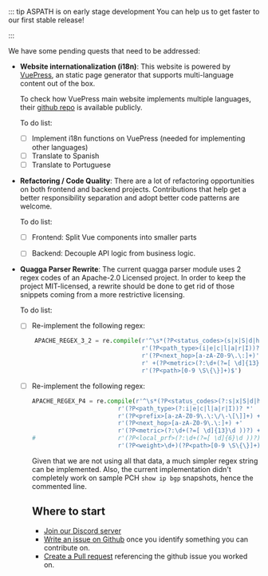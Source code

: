 ::: tip ASPATH is on early stage development
You can help us to get faster to our first stable release!

:::

We have some pending quests that need to be addressed:
- **Website internationalization (i18n)**: This website is powered by [VuePress](https://vuepress.vuejs.org/), an static page generator that supports multi-language content out of the box.
  
  To check how VuePress main website implements multiple languages, their [github repo](https://github.com/vuejs/vuepress/tree/master/packages/docs) is available publicly.

  To do list:
  - [ ] Implement i18n functions on VuePress (needed for implementing other languages)
  - [ ] Translate to Spanish
  - [ ] Translate to Portuguese

- **Refactoring / Code Quality**: There are a lot of refactoring opportunities on both frontend and backend projects. Contributions that help get a better responsibility separation and adopt better code patterns are welcome.
  
  To do list:
  - [ ] Frontend: Split Vue components into smaller parts
  - [ ] Backend: Decouple API logic from business logic.


- **Quagga Parser Rewrite**: The current quagga parser module uses 2 regex codes of an Apache-2.0 Licensed project. In order to keep the project MIT-licensed, a rewrite should be done to get rid of those snippets coming from a more restrictive licensing.

  To do list:
  - [ ] Re-implement the following regex:
  ```python
      APACHE_REGEX_3_2 = re.compile(r'^\s*(?P<status_codes>(s|x|S|d|h|\*|\>|m|r|\s)+)?'
                                    r'(?P<path_type>(i|e|c|l|a|r|I))?\s{10,20}'
                                    r'(?P<next_hop>[a-zA-Z0-9\.\:]+)'
                                    r' +(?P<metric>(?:\d+(?=[ \d]{13}\d ))?) +(?P<weight>\d+)'
                                    r'(?P<path>[0-9 \S\{\}]+)$')
  ```                              
  - [ ] Re-implement the following regex:
    ```python
    APACHE_REGEX_P4 = re.compile(r'^\s*(?P<status_codes>(?:s|x|S|d|h|m|r|\*|\>|\s)+)?'
                            r'(?P<path_type>(?:i|e|c|l|a|r|I))? *'
                            r'(?P<prefix>[a-zA-Z0-9\.\:\/\-\[\]]+) +'
                            r'(?P<next_hop>[a-zA-Z0-9\.\:]+) +'
                            r'(?P<metric>(?:\d+(?=[ \d]{13}\d ))?) +'
    #                       r'(?P<local_prf>(?:\d+(?=[ \d]{6}\d ))?) +'
                            r'(?P<weight>\d+)(?P<path>[0-9 \S\{\}]+)$')
    ```

    Given that we are not using all that data, a much simpler regex string can be implemented. Also, the current implementation didn't completely work on sample PCH `show ip bgp` snapshots, hence the commented line.

    ## Where to start

    - [Join our Discord server](https://discord.gg/2FT4XzNvqq)
    - [Write an issue on Github](https://github.com/aspathproject/aspath/issues/new) once you identify something you can contribute on.
    - [Create a Pull request](https://github.com/aspathproject/aspath/compare) referencing the github issue you worked on.